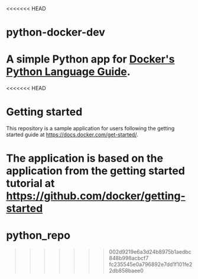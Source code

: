 <<<<<<< HEAD
# python-docker-dev

A simple Python app for [Docker's Python Language Guide](https://docs.docker.com/language/python).
=======
<<<<<<< HEAD
# Getting started

This repository is a sample application for users following the getting started guide at https://docs.docker.com/get-started/.

The application is based on the application from the getting started tutorial at https://github.com/docker/getting-started
=======
# python_repo
>>>>>>> 002d9219e6a3d24b8975b1aedbc848b998acbcf7
>>>>>>> fc235545e0a796892e7dd1f101fe22db858baee0
